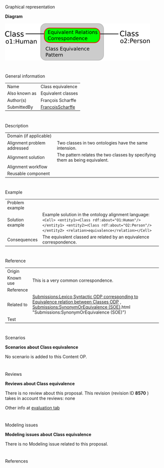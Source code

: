 # 

 Graphical representation



__Diagram__ 





[![Image:class-equivalence.png](images/7/79/Class-equivalence.png)](../Image/Class-equivalence.png "Image:class-equivalence.png")





# 

 General information




|  |  |
| --- | --- |
|  Name  |  Class equivalence  |
|  Also known as  |  Equivalent classes  |
|  Author(s)  |  François Scharffe  |
|  SubmittedBy  | [FrancoisScharffe](../User/FrancoisScharffe "User:FrancoisScharffe")  |



  





# 

 Description




|  |  |
| --- | --- |
|  Domain (if applicable)  |  |
|  Alignment problem addressed  |  Two classes in two ontologies have the same intension.  |
|  Alignment solution  |  The pattern relates the two classes by specifying them as being equivalent.  |
|  Alignment workflow  |  |
|  Reusable component  |  |



  





# 

 Example




|  |  |
| --- | --- |
|  Problem example  |  |
|  Solution example  |  Example solution in the ontology alignment language: ```<Cell> <entity1><Class rdf:about="O1:Human"/></entity1> <entity2><Class rdf:about="O2:Person"/></entity2> <relation>equivalence</relation></Cell>``` |
|  Consequences  |  The equivalent classed are related by an equivalence correspondence.  |



  





# 

 Reference




|  |  |
| --- | --- |
|  Origin  |  |
|  Known use  |  This is a very common correspondence.  |
|  Reference  |  |
|  Related to  | [Submissions:Lexico Syntactic ODP corresponding to Equivalence relation between Classes ODP](../Submissions/Lexico_Syntactic_ODP_corresponding_to_Equivalence_relation_between_Classes_ODP "Submissions:Lexico Syntactic ODP corresponding to Equivalence relation between Classes ODP")  , [Submissions:SynonymOrEquivalence (SOE)](../Submissions/SynonymOrEquivalence_(SOE)).html "Submissions:SynonymOrEquivalence (SOE)")  |
|  Test  |  |



  





# 

 Scenarios




__Scenarios about Class equivalence__ 


 No scenario is added to this Content OP.
 




# 

 Reviews




__Reviews about Class equivalence__ 


 There is no review about this proposal.
This revision (revision ID
 __8570__ 
 ) takes in account the reviews: none
 



 Other info at
 [evaluation tab](http://ontologydesignpatterns.org/wiki/index.php?title=Submissions:Class_equivalence&action=evaluation "http://ontologydesignpatterns.org/wiki/index.php?title=Submissions:Class_equivalence&action=evaluation") 





  





# 

 Modeling issues




__Modeling issues about Class equivalence__ 


 There is no Modeling issue related to this proposal.
 




  





# 

 References